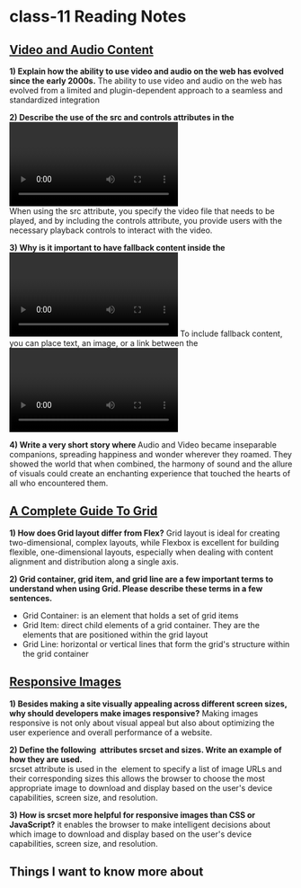 # class-11 Reading Notes

## [Video and Audio Content](https://developer.mozilla.org/en-US/docs/Learn/HTML/Multimedia_and_embedding/Video_and_audio_content)

**1) Explain how the ability to use video and audio on the web has evolved since the early 2000s.**
The ability to use video and audio on the web has evolved from a limited
 and plugin-dependent approach to a seamless and standardized 
integration

**2) Describe the use of the src and controls attributes in the <video> element.**  
When using the src attribute, you specify the video file that needs to be played, and by including the controls attribute, you provide users with the necessary playback controls to interact with the video.

**3) Why is it important to have fallback content inside the <video> element?**
To include fallback content, you can place text, an image, or a link between the <video>
 tags. This content will be displayed if the browser does not support 
the video format or if there are any issues with loading the video.

**4) Write a very short story where <audio> and <video> are characters.**
Audio and Video became inseparable companions, spreading happiness and 
wonder wherever they roamed. They showed the world that when combined, 
the harmony of sound and the allure of visuals could create an 
enchanting experience that touched the hearts of all who encountered 
them.
        
## [A Complete Guide To Grid](https://css-tricks.com/snippets/css/complete-guide-grid/)

**1) How does Grid layout differ from Flex?**
Grid layout is ideal for creating two-dimensional, complex layouts, 
while Flexbox is excellent for building flexible, one-dimensional 
layouts, especially when dealing with content alignment and distribution
 along a single axis.

**2) Grid container, grid item, and grid line are a few important terms to 
understand when using Grid. Please describe these terms in a few 
sentences.**
* Grid Container: is an element that holds a set of grid items
* Grid Item: direct child elements of a grid container. They are the elements that are positioned within the grid layout
* Grid Line: horizontal or vertical lines that form the grid's structure within the grid container


## [Responsive Images](https://developer.mozilla.org/en-US/docs/Learn/HTML/Multimedia_and_embedding/Responsive_images)

**1) Besides making a site visually appealing across different screen sizes, why should developers make images responsive?**
Making images responsive is not only about visual appeal but also about 
optimizing the user experience and overall performance of a website.

**2) Define the following <img> attributes srcset and sizes. Write an example of how they are used.**  
srcset attribute is used in the <img> element to specify a list of image URLs and their corresponding sizes this allows the browser to choose the most appropriate image to download and 
display based on the user's device capabilities, screen size, and 
resolution. 

**3) How is srcset more helpful for responsive images than CSS or JavaScript?**
it enables the browser to make intelligent decisions about which image 
to download and display based on the user's device capabilities, screen 
size, and resolution. 
 
## Things I want to know more about
